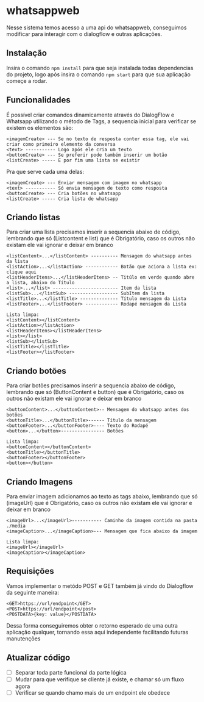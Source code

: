 # whatsappweb

Nesse sistema temos acesso a uma api do whatsappweb, conseguimos modificar para interagir com o dialogflow e outras aplicações.

## Instalação

Insira o comando `npm install` para que seja instalada todas dependencias do projeto, logo após insira o comando `npm start` para que sua aplicação começe a rodar.


## Funcionalidades

É possível criar comandos dinamicamente através do DialogFlow e Whatsapp utilizando o método de Tags, a sequencia inicial para verificar se existem os elementos são: 

```
<imagemCreate> --- Se no texto de resposta conter essa tag, ele vai criar como primeiro elemento da conversa
<text> ----------- Logo após ele cria um texto
<buttonCreate> --- Se preferir pode também inserir um botão
<listCreate> ----- E por fim uma lista se existir
```

Pra que serve cada uma delas:

```
<imagemCreate> --- Enviar mensagem com imagem no whatsapp
<text> ----------- Só envia mensagem de texto como resposta
<buttonCreate> --- Cria botões no whatsapp
<listCreate> ----- Cria lista de whatsapp
```


## Criando listas

Para criar uma lista precisamos inserir a sequencia abaixo de código, lembrando que só (Listcontent e list) que é Obrigatório, caso os outros não existam ele vai ignorar e deixar em branco

```
<listContent>...</listContent> ---------- Mensagem do whatsapp antes da lista
<listAction>...</listAction> ------------ Botão que aciona a lista ex: clique aqui
<listHeaderItens>...</listHeaderItens> -- Titúlo em verde quando abre a lista, abaixo do Título
<list>...</list> ------------------------ Item da lista
<listSub>...</listSub> ------------------ SubItem da lista
<listTitle>...</listTitle> -------------- Título mensagem da Lista
<listFooter>...</listFooter> ------------ Rodapé mensagem da Lista

```

```
Lista limpa:
<listContent></listContent>
<listAction></listAction>
<listHeaderItens></listHeaderItens>
<list></list>
<listSub></listSub>
<listTitle></listTitle>
<listFooter></listFooter>

```

## Criando botões

Para criar botões precisamos inserir a sequencia abaixo de código, lembrando que só (ButtonContent e button) que é Obrigatório, caso os outros não existam ele vai ignorar e deixar em branco

```
<buttonContent>...</buttonContent>-- Mensagem do whatsapp antes dos botões
<buttonTitle>...</buttonTitle>------ Título da mensagem
<buttonFooter>...</buttonFooter>---- Texto do Rodapé
<button>...</button>---------------- Botões
```

```
Lista limpa:
<buttonContent></buttonContent>
<buttonTitle></buttonTitle>
<buttonFooter></buttonFooter>
<button></button>
```

## Criando Imagens

Para enviar imagem adicionamos ao texto as tags abaixo, lembrando que só (imageUrl) que é Obrigatório, caso os outros não existam ele vai ignorar e deixar em branco

```
<imageUrl>...</imageUrl>----------- Caminho da imagem contida na pasta ./media
<imageCaption>...</imageCaption>--- Mensagem que fica abaixo da imagem
```

```
Lista limpa:
<imageUrl></imageUrl>
<imageCaption></imageCaption>
```


## Requisições

Vamos implementar o metódo POST e GET também já vindo do Dialogflow da seguinte maneira:

```
<GET>https://url/endpoint</GET>
<POST>https://url/endpoint</post>
<POSTDATA>{key: value}</POSTDATA>
```

Dessa forma conseguiremos obter o retorno esperado de uma outra aplicação qualquer, tornando essa aqui independente facilitando futuras manutenções

## Atualizar código

- [ ] Separar toda parte funcional da parte lógica
- [ ] Mudar para que verifique se cliente já existe, e chamar só um fluxo agora
- [ ] Verificar se quando chamo mais de um endpoint ele obedece